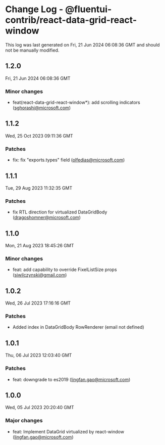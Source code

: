 # Change Log - @fluentui-contrib/react-data-grid-react-window

This log was last generated on Fri, 21 Jun 2024 06:08:36 GMT and should not be manually modified.

<!-- Start content -->

## 1.2.0

Fri, 21 Jun 2024 06:08:36 GMT

### Minor changes

- feat(react-data-grid-react-window*): add scrolling indicators (sghorashi@microsoft.com)

## 1.1.2

Wed, 25 Oct 2023 09:11:36 GMT

### Patches

- fix: fix "exports.types" field (olfedias@microsoft.com)

## 1.1.1

Tue, 29 Aug 2023 11:32:35 GMT

### Patches

- fix RTL direction for virtualized DataGridBody (dragoshomner@microsoft.com)

## 1.1.0

Mon, 21 Aug 2023 18:45:26 GMT

### Minor changes

- feat: add capability to override FixelListSize props (sjwilczynski@gmail.com)

## 1.0.2

Wed, 26 Jul 2023 17:16:16 GMT

### Patches

- Added index in DataGridBody RowRenderer (email not defined)

## 1.0.1

Thu, 06 Jul 2023 12:03:40 GMT

### Patches

- feat: downgrade to es2019 (lingfan.gao@microsoft.com)

## 1.0.0

Wed, 05 Jul 2023 20:20:40 GMT

### Major changes

- feat: Implement DataGrid virtualized by react-window (lingfan.gao@microsoft.com)
